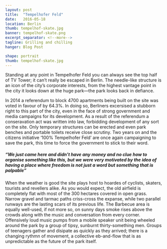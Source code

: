 ```yaml
---
layout: post
title:  "Tempelhofer Feld"
date:   2016-05-18
location: Berlin
thumb: tempelhof-skate.jpg
banner: tempelhof-skate.png
excerpt_separator: <!--more-->
tagline: Grilling and chilling
hanger: Blog Post

shape: portrait
thumb: tempelhof-skate.jpg
---
```


Standing at any point in Tempelhofer Feld you can always see the top half of TV Tower; it can’t really be escaped in Berlin. <!--more--> The needle-like structure is an icon of the city’s corporate interests, from the highest vantage point in the city it looks down at the huge park—the park looks back in defiance.

In 2014 a referendum to block 4700 apartments being built on the site was voted in favour of by 64.3%. In doing so, Berliners excersised a stubborn right to this part of the city, even in the face of strong government and media campaigns for its development. As a result of the referendum a conseravation act was written into law, forbidding development of any sort on the site. Only temporary structures can be erected and even park benches and portable toilets receive close scrutiny. Two years on and the citizens initiative ‘100% Tempelhofer Feld’ are once again campaigning to save the park, this time to force the government to stick to their word.

##### *“We just came here and didn’t have any money and no clue how to organise something like this, but we were very motivated by the idea of having a place where freedom is not just a word but something that is palpable”*

When the weather is good the site plays host to hoardes of cyclists, skaters, tourists and revellers alike. As you would expect, the old airfield is completely flat with most of the 300 hectares covered in open grass. Narrow gravel and tarmac paths criss-cross the expanse, while two parallel runways are the lasting scars of its previous life. The Barbecue area is equally well-used, if not more so, on sunny days smoke rises above the crowds along with the music and conversation from every corner. Offensively loud music pumps from a mobile speaker unit being wheeled around the park by a group of tipsy, sunburnt thirty-something men. Groups of teenagers gather and disipate as quickly as they arrived; there is a changing rythmn of movement, a collective eb-and-flow that is as unpredictable as the future of the park itself.
